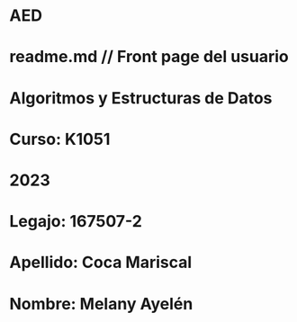# AED
# readme.md // Front page del usuario

#   Algoritmos y Estructuras de Datos
#   Curso: K1051
#   2023
#   Legajo: 167507-2
#   Apellido: Coca Mariscal
#   Nombre: Melany Ayelén

